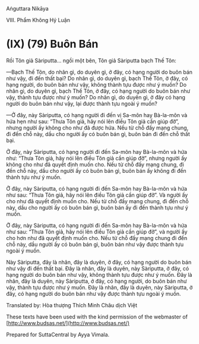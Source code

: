  

Aṅguttara Nikāya

VIII. Phẩm Không Hý Luận

# (IX) (79) Buôn Bán

Rồi Tôn giả Sàriputta... ngồi một bên, Tôn giả Sàriputta bạch Thế Tôn:

—Bạch Thế Tôn, do nhân gì, do duyên gì, ở đây, có hạng người do buôn bán như vậy, đi đến thất bại? Do nhân gì, do duyên gì, bạch Thế Tôn, ở đây, có hạng người, do buôn bán như vậy, không thành tựu được như ý muốn? Do nhân gì, do duyên gì, bạch Thế Tôn, ở đây, có hạng người do buôn bán như vậy, thành tựu được như ý muốn? Do nhân gì, do duyên gì, ở đây có hạng người do buôn bán như vậy, lại được thành tựu ngoài ý muốn?

—Ở đây, này Sàriputta, có hạng người đi đến vị Sa-môn hay Bà-la-môn và hứa hẹn như sau: “Thưa Tôn giả, hãy nói lên điều Tôn giả cần giúp đỡ”, nhưng người ấy không cho như đã được hứa. Nếu từ chỗ đấy mạng chung, đi đến chỗ này, dầu cho người ấy có buôn bán gì, buôn bán đi đến chỗ thất bại.

Ở đây, này Sàriputta, có hạng người đi đến Sa-môn hay Bà-la-môn và hứa như: “Thưa Tôn giả, hãy nói lên điều Tôn giả cần giúp đỡ”, nhưng người ấy không cho như đã quyết định muốn cho. Nếu từ chỗ đấy mạng chung, đi đến chỗ này, dầu cho người ấy có buôn bán gì, buôn bán ấy không đi đến thành tựu như ý muốn.

Ở đây, này Sàriputta, có hạng người đi đến Sa-môn hay Bà-la-môn và hứa như sau: “Thưa Tôn giả, hãy nói lên điều Tôn giả cần giúp đỡ”. Và người ấy cho như đã quyết định muốn cho. Nếu từ chỗ đấy mạng chung, đi đến chỗ này, dầu cho người ấy có buôn bán gì, buôn bán ấy đi đến thành tựu như ý muốn.

Ở đây, này Sàriputta, có hạng người đi đến Sa-môn hay Bà-la-môn và hứa như sau: “Thưa Tôn giả, hãy nói lên điều Tôn giả cần giúp đỡ”, và người ấy cho hơn như đã quyết định muốn cho. Nếu từ chỗ đấy mạng chung đi đến chỗ này, dầu người ấy có buôn bán gì, buôn bán như vậy được thành tựu ngoài ý muốn.

Này Sàriputta, đây là nhân, đây là duyên, ở đây, có hạng người do buôn bán như vậy đi đến thất bại. Ðây là nhân, đây là duyên, này Sàriputta, ở đây, có hạng người do buôn bán như vậy, không thành tựu được như ý muốn. Ðây là nhân, đây là duyên, này Sàriputta, ở đây, có hạng người, do buôn bán như vậy, thành tựu được như ý muốn. Ðây là nhân, đây là duyên, này Sàriputta, ở đây, có hạng người do buôn bán như vậy được thành tựu ngoài ý muốn.

Translated by: Hòa thượng Thích Minh Châu dịch Việt

These texts have been used with the kind permission of the webmaster of [http://www.budsas.net/](http://www.budsas.net/)

Prepared for SuttaCentral by Ayya Vimala.